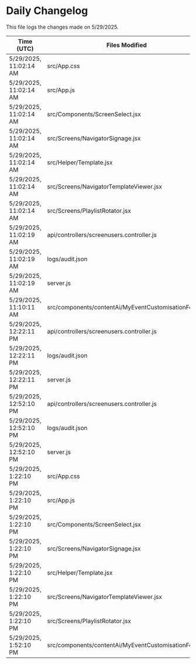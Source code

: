 # Daily Changelog

This file logs the changes made on 5/29/2025.

| Time (UTC)             | Files Modified                    | Changes (Addition/Deletion) |
|------------------------|-----------------------------------|-----------------------------|
| 5/29/2025, 11:02:14 AM | src/App.css | 0 Additions & 0 Deletions |
| 5/29/2025, 11:02:14 AM | src/App.js | 0 Additions & 2 Deletions |
| 5/29/2025, 11:02:14 AM | src/Components/ScreenSelect.jsx | 5 Additions & 14 Deletions |
| 5/29/2025, 11:02:14 AM | src/Screens/NavigatorSignage.jsx | 183 Additions & 2 Deletions |
| 5/29/2025, 11:02:14 AM | src/Helper/Template.jsx | 0 Additions & 0 Deletions |
| 5/29/2025, 11:02:14 AM | src/Screens/NavigatorTemplateViewer.jsx | 0 Additions & 0 Deletions |
| 5/29/2025, 11:02:14 AM | src/Screens/PlaylistRotator.jsx | 0 Additions & 0 Deletions |
| 5/29/2025, 11:02:19 AM | api/controllers/screenusers.controller.js | 4 Additions & 4 Deletions|
| 5/29/2025, 11:02:19 AM | logs/audit.json | 10 Additions & 10 Deletions|
| 5/29/2025, 11:02:19 AM | server.js | 6 Additions & 0 Deletions|
| 5/29/2025, 11:10:11 AM | src/components/contentAi/MyEventCustomisationForm.js | 1 Additions & 1 Deletions|
| 5/29/2025, 12:22:11 PM | api/controllers/screenusers.controller.js | 8 Additions & 8 Deletions|
| 5/29/2025, 12:22:11 PM | logs/audit.json | 10 Additions & 10 Deletions|
| 5/29/2025, 12:22:11 PM | server.js | 6 Additions & 0 Deletions|
| 5/29/2025, 12:52:10 PM | api/controllers/screenusers.controller.js | 8 Additions & 8 Deletions|
| 5/29/2025, 12:52:10 PM | logs/audit.json | 10 Additions & 10 Deletions|
| 5/29/2025, 12:52:10 PM | server.js | 6 Additions & 0 Deletions|
| 5/29/2025, 1:22:10 PM | src/App.css | 0 Additions & 0 Deletions|
| 5/29/2025, 1:22:10 PM | src/App.js | 0 Additions & 2 Deletions|
| 5/29/2025, 1:22:10 PM | src/Components/ScreenSelect.jsx | 5 Additions & 14 Deletions|
| 5/29/2025, 1:22:10 PM | src/Screens/NavigatorSignage.jsx | 183 Additions & 2 Deletions|
| 5/29/2025, 1:22:10 PM | src/Helper/Template.jsx | 0 Additions & 0 Deletions|
| 5/29/2025, 1:22:10 PM | src/Screens/NavigatorTemplateViewer.jsx | 0 Additions & 0 Deletions|
| 5/29/2025, 1:22:10 PM | src/Screens/PlaylistRotator.jsx | 0 Additions & 0 Deletions|
| 5/29/2025, 1:52:10 PM | src/components/contentAi/MyEventCustomisationForm.js | 1 Additions & 1 Deletions|
